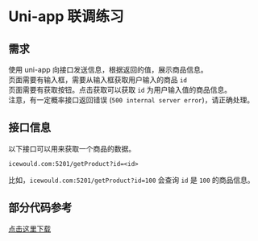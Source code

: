 # Uni-app 联调练习

## 需求
使用 uni-app 向接口发送信息，根据返回的值，展示商品信息。  
页面需要有输入框，需要从输入框获取用户输入的商品 `id`  
页面需要有获取按钮。点击获取可以获取 `id` 为用户输入值的商品信息。  
注意，有一定概率接口返回错误 (`500 internal server error`)，请正确处理。
<br>

## 接口信息
以下接口可以用来获取一个商品的数据。  
```
icewould.com:5201/getProduct?id=<id>
``` 

比如，`icewould.com:5201/getProduct?id=100` 会查询 `id` 是 `100` 的商品信息。


## 部分代码参考
[点击这里下载](../code/reference.zip)
